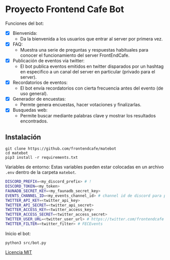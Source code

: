 # Proyecto Frontend Cafe Bot

Funciones del bot:

- [x] Bienvenida:
    - Da la bienvenida a los usuarios que entrar al server por primera vez.
- [x] FAQ:
    - Muestra una serie de preguntas y respuestas habituales para conocer el funcionamiento del server FrontEndCafe.
- [x] Publicación de eventos via twitter:
    - El bot publica eventos emitidos en twitter disparados por un hashtag en especifico a un canal del server en particular (privado para el server).
- [x] Recordatorios de eventos:
    - El bot envía recordatorios con cierta frecuencia antes del evento (de uso general).
- [x] Generador de encuestas:
    - Permte genera encuestas, hacer votaciones y finalizarlas.
- [x] Busquedas web:
    - Permite buscar mediante palabras clave y mostrar los resultados encontrados.

## Instalación

```
git clone https://github.com/frontendcafe/matebot
cd matebot
pip3 install -r requirements.txt
```

Variables de entorno:
Estas variables pueden estar colocadas en un archivo `.env` dentro de la carpeta `matebot`.

```bash
DISCORD_PREFIX=<my_discord_prefix> # !
DISCORD_TOKEN=<my_token>
FAUNADB_SECRET_KEY=<my_faunadb_secret_key>
EVENTS_CHANNEL_ID=<my_events_channel_id> # channel id de discord para publicar los tweets
TWITTER_API_KEY=<twitter_api_key>
TWITTER_API_SECRET=<twitter_api_secret>
TWITTER_ACCESS_KEY=<twitter_access_key>
TWITTER_ACCESS_SECRET=<twitter_access_secret>
TWITTER_USER_URL=<twitter_user_url> # https://twitter.com/frontendcafe
TWITTER_FILTER=<twitter_filter> # FECEvents
```

Inicio el bot:

```
python3 src/bot.py
```


[Licencia MIT](./LICENSE)
